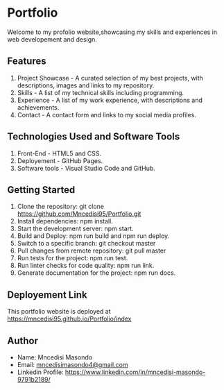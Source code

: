 # Portfolio

Welcome to my profolio website,showcasing  my skills and experiences in web developement and design.  

## Features

1. Project Showcase - A curated selection of my best projects, with descriptions, images and links to my repository.
2. Skills - A list of my technical skills including programming.
3. Experience - A list of my work experience, with descriptions and achievements.
4. Contact - A contact form and links to my social media profiles. 


## Technologies Used and Software Tools

1. Front-End - HTML5 and CSS.
2. Deployement - GitHub Pages. 
3. Software tools - Visual Studio Code and GitHub.

## Getting Started

1. Clone the repository: git clone https://github.com/Mncedisi95/Portfolio.git
2. Install dependencies: npm install.
3. Start the development server: npm start.
4. Build and Deploy: npm run build and npm run deploy.
5. Switch to a specific branch: git checkout master
6. Pull changes from remote repository: git pull master
7. Run tests for the project: npm run test.
8. Run linter checks for code quality: npm run link.
9. Generate documentation for the project: npm run docs.

## Deployement Link

This portfolio website is deployed at https://mncedisi95.github.io/Portfolio/index

## Author

* Name: Mncedisi Masondo
* Email: mncedisimasondo4@gmail.com
* Linkedin Profile: https://www.linkedin.com/in/mncedisi-masondo-9791b2189/ 



